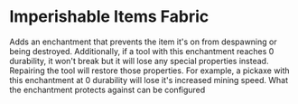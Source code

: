 # Imperishable Items Fabric

Adds an enchantment that prevents the item it's on from despawning or being destroyed. Additionally, if a tool with this enchantment reaches 0 durability, it won't break but it will lose any special properties instead. Repairing the tool will restore those properties. For example, a pickaxe with this enchantment at 0 durability will lose it's increased mining speed. What the enchantment protects against can be configured
